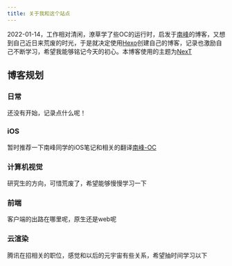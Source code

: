 ```yaml
---
title: 关于我和这个站点
---
```

2022-01-14，工作相对清闲，潦草学了些OC的运行时，启发于[南峰](http://southpeak.github.io/)的博客，又想到自己近日来荒废的时光，于是就决定使用[Hexo](https://hexo.io/)创建自己的博客，记录也激励自己不断学习，希望我能够铭记今天的初心。本博客使用的主题为[NexT](https://github.com/theme-next/hexo-theme-next)
## 博客规划

### 日常

还没有开始，记录点什么呢！

### iOS

暂时推荐一下南峰同学的iOS笔记和相关的翻译[南峰-OC](http://southpeak.github.io/categories/objectivec/)

### 计算机视觉

研究生的方向，可惜荒废了，希望能够慢慢学习一下

### 前端

客户端的出路在哪里呢，原生还是web呢

### 云渲染

腾讯在招相关的职位，感觉和以后的元宇宙有些关系，希望抽时间学习以下
